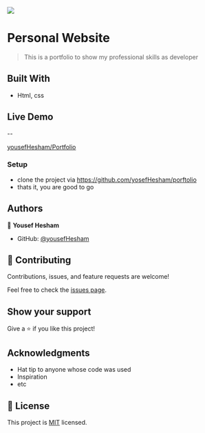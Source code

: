 ![](https://img.shields.io/badge/Microverse-blueviolet)

# Personal Website

> This is a portfolio to show my professional skills as developer


## Built With

- Html, css

## Live Demo
--

[yousefHesham/Portfolio](https://yosefhesham.github.io/porftolio/)


### Setup
- clone the project via https://github.com/yosefHesham/porftolio
- thats it, you are good to go

## Authors

👤 **Yousef Hesham**

- GitHub: [@yousefHesham](https://github.com/yosefHesham)

## 🤝 Contributing

Contributions, issues, and feature requests are welcome!

Feel free to check the [issues page](../../issues/).

## Show your support

Give a ⭐️ if you like this project!

## Acknowledgments

- Hat tip to anyone whose code was used
- Inspiration
- etc

## 📝 License

This project is [MIT](./MIT.md) licensed.
